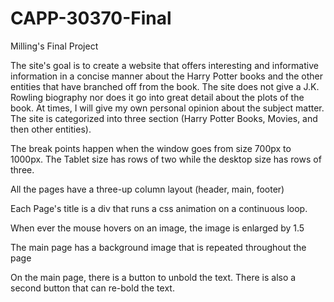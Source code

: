 CAPP-30370-Final
================

Milling's Final Project

The site's goal is to create a website that offers interesting and informative information in a concise manner about the Harry Potter books and the other entities that have branched off from the book.  The site does not give a J.K. Rowling biography nor does it go into great detail about the plots of the book.  At times, I will give my own personal opinion about the subject matter.  The site is categorized into three section (Harry Potter Books, Movies, and then other entities).

The break points happen when the window goes from size 700px to 1000px. The Tablet size has rows of two while the desktop size has rows of three.

All the pages have a three-up column layout (header, main, footer)

Each Page's title is a div that runs a css animation on a continuous loop.

When ever the mouse hovers on an image, the image is enlarged by 1.5

The main page has a background image that is repeated throughout the page

On the main page, there is a button to unbold the text.  There is also a second button that can re-bold the text.
